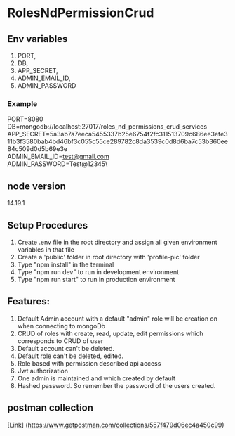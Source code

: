 # RolesNdPermissionCrud

## Env variables
1. PORT, 
2. DB, 
3. APP_SECRET, 
4. ADMIN_EMAIL_ID, 
5. ADMIN_PASSWORD

### Example 
PORT=8080\
DB=mongodb://localhost:27017/roles_nd_permissions_crud_services\
APP_SECRET=5a3ab7a7eeca5455337b25e6754f2fc311513709c686ee3efe311b3f3580bab4bd46bf3c055c55ce289782c8da3539c0d8d6ba7c53b360ee84c509d0d5b69e3e\
ADMIN_EMAIL_ID=test@gmail.com\
ADMIN_PASSWORD=Test@12345\

## node version
14.19.1

## Setup Procedures

1. Create .env file in the root directory and assign all given environment variables in that file
2. Create a 'public' folder in root directory with 'profile-pic' folder 
3. Type "npm install" in the terminal
4. Type "npm run dev" to run in development environment
5. Type "npm run start" to run in production environment

## Features:
1. Default Admin account with a default "admin" role will be creation on when connecting to mongoDb
2. CRUD of roles with create, read, update, edit permissions which corresponds to CRUD of user
3. Default account can't be deleted.
4. Default role can't be deleted, edited.
5. Role based with permission described api access
6. Jwt authorization
7. One admin is maintained and which created by default
8. Hashed password. So remember the password of the users created.

## postman collection
[Link] (https://www.getpostman.com/collections/557f479d06ec4a450c99)